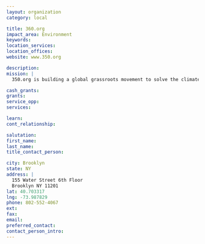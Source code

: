```yaml
---
layout: organization
category: local

title: 360.org
impact_area: Environment
keywords: 
location_services: 
location_offices: 
website: www.350.org

description: 
mission: |
  350.org is building a global grassroots movement to solve the climate crisis. Our online campaigns, grassroots organizing, and mass public actions are led from the bottom up by thousands of volunteer organizers in over 188 countries

cash_grants: 
grants: 
service_opp: 
services: 

learn: 
cont_relationship: 

salutation: 
first_name: 
last_name: 
title_contact_person: 

city: Brooklyn
state: NY
address: |
  155 Water Street 6th Floor    
  Brooklyn NY 11201
lat: 40.703317
lng: -73.987829
phone: 802-552-4067
ext: 
fax: 
email: 
preferred_contact: 
contact_person_intro: 
---
```

